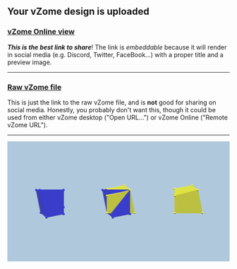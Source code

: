 ## Your vZome design is uploaded

### [vZome Online view][embed]

***This is the best link to share***!  The link is *embeddable* because it will render in social media (e.g. Discord, Twitter, FaceBook...) with a proper title and a preview image.

---

### [Raw vZome file][raw]

This is just the link to the raw vZome file, and is **not** good for
sharing on social media.
Honestly, you probably don't want this, though it could be used from either
vZome desktop ("Open URL...") or vZome Online ("Remote vZome URL").

---

![Image](<skew-dice-integer-coordinates-left-and-right-DH-disassembled.png>)


[embed]: <https://vzome.com/app/embed.py?url=https://raw.githubusercontent.com/ThynStyx/vzome-sharing/main/2021/08/11/12-52-24-skew-dice-integer-coordinates-left-and-right-DH-disassembled/skew-dice-integer-coordinates-left-and-right-DH-disassembled.vZome>
[raw]: <https://raw.githubusercontent.com/ThynStyx/vzome-sharing/main/2021/08/11/12-52-24-skew-dice-integer-coordinates-left-and-right-DH-disassembled/skew-dice-integer-coordinates-left-and-right-DH-disassembled.vZome>
